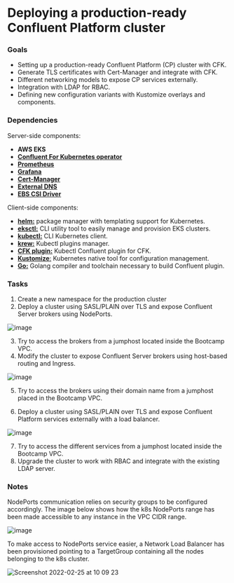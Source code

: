 # Deploying a production-ready Confluent Platform cluster

### Goals

* Setting up a production-ready Confluent Platform (CP) cluster with CFK.
* Generate TLS certificates with Cert-Manager and integrate with CFK.
* Different networking models to expose CP services externally.
* Integration with LDAP for RBAC.
* Defining new configuration variants with Kustomize overlays and components.

### Dependencies 

Server-side components: 

* **AWS EKS**
* [**Confluent For Kubernetes operator**](https://github.com/confluentinc/confluent-operator/blob/master/charts/README.md)
* [**Prometheus**](https://artifacthub.io/packages/helm/prometheus-community/prometheus)
* [**Grafana**](https://github.com/grafana/helm-charts)
* [**Cert-Manager**](https://cert-manager.io/docs/)
* [**External DNS**](https://github.com/kubernetes-sigs/external-dns)
* [**EBS CSI Driver**](https://github.com/kubernetes-sigs/aws-ebs-csi-driver)

Client-side components: 

* [**helm:**](https://helm.sh/) package manager with templating support for Kubernetes.  
* [**eksctl:**](https://eksctl.io/) CLI utility tool to easily manage and provision EKS clusters.
* [**kubectl:**](https://kubernetes.io/docs/tasks/tools/) CLI Kubernetes client.
* [**krew:**](https://krew.sigs.k8s.io/) Kubectl plugins manager.   
* [**CFK plugin:**](https://github.com/confluentinc/confluent-operator#install-kubectl-plugin) Kubectl Confluent plugin for CFK.
* [**Kustomize**:](https://kustomize.io/) Kubernetes native tool for configuration management.
* [**Go:**](https://go.dev/doc/install) Golang compiler and toolchain necessary to build Confluent plugin.

### Tasks

1. Create a new namespace for the production cluster
2. Deploy a cluster using SASL/PLAIN over TLS and expose Confluent Server brokers using NodePorts.

![image](https://user-images.githubusercontent.com/3109377/155852071-05d119d7-01f0-49d5-935b-3199e744970d.png)

3. Try to access the brokers from a jumphost located inside the Bootcamp VPC. 
4. Modify the cluster to expose Confluent Server brokers using host-based routing and Ingress. 

![image](https://user-images.githubusercontent.com/3109377/155852043-d6d47f25-7148-4c14-b3aa-afbf7c9b881a.png)

5. Try to access the brokers using their domain name from a jumphost placed in the Bootcamp VPC. 
 
6. Deploy a cluster using SASL/PLAIN over TLS and expose Confluent Platform services externally with a load balancer. 

![image](https://user-images.githubusercontent.com/3109377/156514342-b9b45cd8-dc62-4ca8-81fd-d3db62edf144.png)

7. Try to access the different services from a jumphost located inside the Bootcamp VPC. 
8. Upgrade the cluster to work with RBAC and integrate with the existing LDAP server. 

### Notes 

NodePorts communication relies on security groups to be configured accordingly. The image below shows how the k8s NodePorts range has been made accessible to any instance in the VPC CIDR range. 

![image](https://user-images.githubusercontent.com/3109377/155569452-c18cdd6e-a669-459e-ba36-230facc79aa5.png)

To make access to NodePorts service easier, a Network Load Balancer has been provisioned pointing to a TargetGroup containing all the nodes belonging to the k8s cluster.  

![Screenshot 2022-02-25 at 10 09 23](https://user-images.githubusercontent.com/3109377/155696708-6f08b7a9-5d98-4e0a-b2b5-b79edbb87b1c.png)


